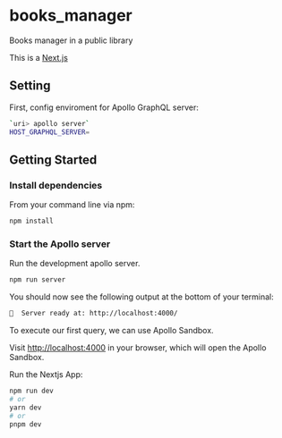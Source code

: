 # books_manager

Books manager in a public library

This is a [Next.js](https://nextjs.org/)

## Setting

First, config enviroment for Apollo GraphQL server:

```bash
`uri> apollo server`
HOST_GRAPHQL_SERVER=
```

## Getting Started

### Install dependencies

From your command line via npm:

```bash
npm install
```

### Start the Apollo server

Run the development apollo server.

```bash
npm run server
```

You should now see the following output at the bottom of your terminal:

```bash
🚀  Server ready at: http://localhost:4000/
```

To execute our first query, we can use Apollo Sandbox.

Visit <http://localhost:4000> in your browser, which will open the Apollo Sandbox.

Run the Nextjs App:

```bash
npm run dev
# or
yarn dev
# or
pnpm dev
```
